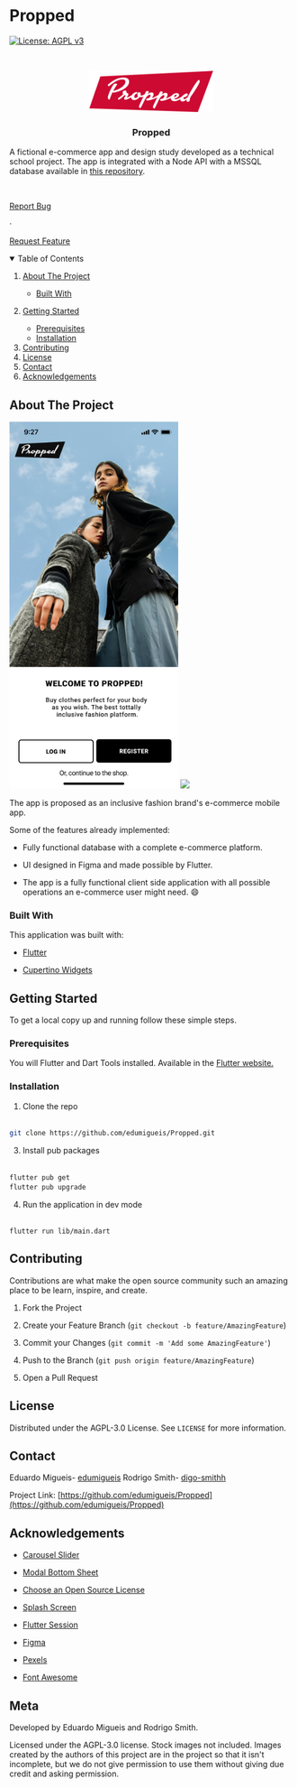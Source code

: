 
# Propped

[![License: AGPL v3](https://img.shields.io/badge/License-AGPL%20v3-blue.svg)](https://www.gnu.org/licenses/agpl-3.0)

<!-- PROJECT LOGO -->

<br />

<p align="center">

<a  href="https://github.com/edumigueis/Propped">

<img src="propped/assets/images/Propped-Red.png" width="220" >

</a>

  

<h3 align="center">Propped</h3>

  

<p align="center">

A fictional e-commerce app and design study developed as a technical school project. The app is integrated with a Node API with a MSSQL database available in <a  href="https://github.com/edumigueis/Propped-Node-API">this repository</a>.

<br />

<a  href="https://github.com/edumigueis/Propped/issues">Report Bug</a>

·

<a  href="https://github.com/edumigueis/Propped/issues">Request Feature</a>

</p>
  
  
  

<!-- TABLE OF CONTENTS -->

<details  open="open">

<summary>Table of Contents</summary>

<ol>

<li>

<a  href="#about-the-project">About The Project</a>

<ul>

<li><a  href="#built-with">Built With</a></li>

</ul>

</li>

<li>

<a  href="#getting-started">Getting Started</a>

<ul>

<li><a  href="#prerequisites">Prerequisites</a></li>

<li><a  href="#installation">Installation</a></li>

</ul>

</li>

<li><a  href="#contributing">Contributing</a></li>

<li><a  href="#license">License</a></li>

<li><a  href="#contact">Contact</a></li>

<li><a  href="#acknowledgements">Acknowledgements</a></li>

</ol>

</details>

  
  
  

<!-- ABOUT THE PROJECT -->

## About The Project

  

<p float="left">
  <img src="/images/i1.png" width="300" />
  <img src="/images/12.png" width="300" /> 
</p>

  

The app is proposed as an inclusive fashion brand's e-commerce mobile app.

  

Some of the features already implemented:

* Fully functional database with a complete e-commerce platform.

* UI designed in Figma and made possible by Flutter.

* The app is a fully functional client side application with all possible operations an e-commerce user might need. :smile:

  

### Built With

  

This application was built with:

*  [Flutter](https://flutter.dev/)

*  [Cupertino Widgets](https://flutter.dev/docs/development/ui/widgets/cupertino)

  
  
  

<!-- GETTING STARTED -->

## Getting Started

  

To get a local copy up and running follow these simple steps.

  

### Prerequisites

  

You will Flutter and Dart Tools installed. Available in the <a  href="https://flutter.dev/docs/get-started/install">Flutter website.</a>

  

### Installation

  

1. Clone the repo

```sh

git clone https://github.com/edumigueis/Propped.git

```

3. Install pub packages

```sh

flutter pub get
flutter pub upgrade

```

4. Run the application in dev mode

```JS

flutter run lib/main.dart

```

  
 
  

<!-- CONTRIBUTING -->

## Contributing

  

Contributions are what make the open source community such an amazing place to be learn, inspire, and create.

  

1. Fork the Project

2. Create your Feature Branch (`git checkout -b feature/AmazingFeature`)

3. Commit your Changes (`git commit -m 'Add some AmazingFeature'`)

4. Push to the Branch (`git push origin feature/AmazingFeature`)

5. Open a Pull Request

  
  
  

<!-- LICENSE -->

## License

  

Distributed under the AGPL-3.0 License. See `LICENSE` for more information.

  
  
  

<!-- CONTACT -->

## Contact

  

Eduardo Migueis- [edumigueis](https://www.linkedin.com/in/edumigueis/)
Rodrigo Smith- [digo-smithh](https://www.linkedin.com/)

  

Project Link: [https://github.com/edumigueis/Propped](https://github.com/edumigueis/Propped)

  
  
  

<!-- ACKNOWLEDGEMENTS -->

## Acknowledgements

*  [Carousel Slider](https://pub.dev/packages/carousel_slider)

*  [Modal Bottom Sheet](https://pub.dev/packages/modal_bottom_sheet)

*  [Choose an Open Source License](https://choosealicense.com)

*  [Splash Screen](https://pub.dev/packages/splashscreen)

*  [Flutter Session](https://pub.dev/packages/flutter_session)

*  [Figma](https://www.figma.com/)

*  [Pexels](https://www.pexels.com/)

*  [Font Awesome](https://fontawesome.com)

  
  <!-- META -->

## Meta

  

Developed by Eduardo Migueis and Rodrigo Smith.

  
Licensed under the AGPL-3.0 license. Stock images not included. Images created by the authors of this project are in the project so that it isn't incomplete, but we do not give permission to use them without giving due credit and asking permission.
  
  
  

<!-- MARKDOWN LINKS & IMAGES -->

<!-- https://www.markdownguide.org/basic-syntax/#reference-style-links -->

[license-url]: https://opensource.org/licenses/MIT

[linkedin-shield]: https://img.shields.io/badge/-LinkedIn-black.svg?style=for-the-badge&logo=linkedin&colorB=555

[linkedin-url]: https://www.linkedin.com/in/edumigueis/

[product-screenshot]: propped/src/header2.png
